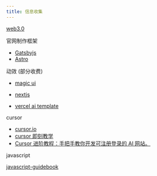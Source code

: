 ```yaml
---
title: 信息收集
---
```


[web3.0](https://www.wtf.academy/)

官网制作框架

- [Gatsbyjs](https://www.gatsbyjs.com/)
- [Astro](https://astro.build/)

动效 (部分收费)

- [magic ui](https://magicui.design/)

- [nextjs](https://nextjs.org/)
- [vercel ai template](https://vercel.com/templates/ai)

cursor

- [cursor.io](https://cursor.io/)
- [cursor 即刻教学](https://m.okjike.com/originalPosts/66f5f5656663fa08b5e535ec)
- [Cursor 进阶教程：手把手教你开发可注册登录的 AI 网站。](https://www.bilibili.com/video/BV17dxEeBEqU/?buvid=ad4898b17bf8b490c320d45bec68118c&from_spmid=united.player-video-detail.0.0&is_story_h5=false&mid=9%2F6Gg%2Fhr6u5NGuQO8DKEFQ%3D%3D&p=1&plat_id=116&share_from=ugc&share_medium=iphone&share_plat=ios&share_session_id=4CB57EAD-236D-487E-8682-FC0529ECB3FF&share_source=COPY&share_tag=s_i&spmid=united.player-video-detail.0.0&timestamp=1727394965&unique_k=YF6oibA&up_id=14097567&vd_source=0674304a3d1219c3ddfcf9bda7eb54e9)

javascript

[javascript-guidebook](https://tsejx.github.io/javascript-guidebook/document-object-model)
